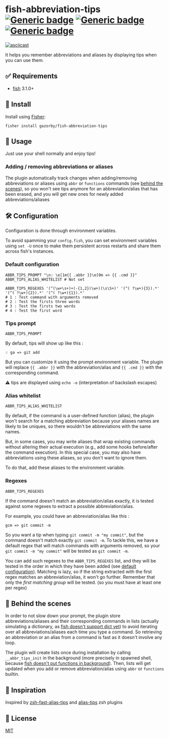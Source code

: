 # fish-abbreviation-tips [![Generic badge](https://img.shields.io/badge/Version-v0.5.1-<COLOR>.svg)](https://shields.io/) [![Generic badge](https://img.shields.io/badge/fish->=3.1.0-red.svg)](https://shields.io/) [![Generic badge](https://img.shields.io/badge/license-MIT-lightgrey.svg)](https://shields.io/)

[![asciicast](https://asciinema.org/a/322043.svg)](https://asciinema.org/a/322043)

It helps you remember abbreviations and aliases by displaying tips when you can use them.

## ✅ Requirements

- [fish](https://github.com/fish-shell/fish-shell) 3.1.0+

## 🚀 Install

Install using [Fisher](https://github.com/jorgebucaran/fisher):

```fish
fisher install gazorby/fish-abbreviation-tips
```

## 🔧 Usage

Just use your shell normally and enjoy tips!

### Adding / removing abbreviations or aliases

The plugin automatically track changes when adding/removing abbreviations or aliases using `abbr` or `functions` commands (see [behind the scenes](#-behind-the-scenes)), so you won't see tips anymore for an abbreviation/alias that has been erased, and you will get new ones for newly added abbreviations/aliases

## 🛠 Configuration

Configuration is done through environment variables.

To avoid spamming your `config.fish`, you can set environment variables using `set -U` once to make them persistent across restarts and share them across fish's instances.

### Default configuration

```fish
ABBR_TIPS_PROMPT "\n💡 \e[1m{{ .abbr }}\e[0m => {{ .cmd }}"
ABBR_TIPS_ALIAS_WHITELIST # Not set

ABBR_TIPS_REGEXES '(^(\w+\s+)+(-{1,2})\w+)(\s\S+)' '(^( ?\w+){3}).*' '(^( ?\w+){2}).*' '(^( ?\w+){1}).*'
# 1 : Test command with arguments removed
# 2 : Test the firsts three words
# 3 : Test the firsts two words
# 4 : Test the first word
```

### Tips prompt

`ABBR_TIPS_PROMPT`

By default, tips will show up like this :

```console
💡 ga => git add
```

But you can customize it using the prompt environment variable. The plugin will replace `{{ .abbr }}` with the abbreviation/alias and `{{ .cmd }}` with the corresponding command.

⚠️ tips are displayed using `echo -e` (interpretation of backslash escapes)

### Alias whitelist

`ABBR_TIPS_ALIAS_WHITELIST`

By default, if the command is a user-defined function (alias), the plugin won't search for a matching abbreviation because your aliases names are likely to be uniques, so there wouldn't be abbreviations with the same names.

But, in some cases, you may write aliases that wrap existing commands without altering their actual execution (e.g., add some hooks before/after the command execution). In this special case, you may also have abbreviations using these aliases, so you don't want to ignore them.

To do that, add these aliases to the environment variable.

### Regexes

`ABBR_TIPS_REGEXES`

If the command doesn't match an abbreviation/alias exactly, it is tested against some regexes to extract a possible abbreviation/alias.

For example, you could have an abbreviation/alias like this :

```console
gcm => git commit -m
```

So you want a tip when typing `git commit -m "my commit"`, but the command doesn't match exactly `git commit -m`.
To tackle this, we have a default regex that will match commands with arguments removed, so your `git commit -m "my commit"` will be tested as `git commit -m`.

You can add such regexes to the `ABBR_TIPS_REGEXES` list, and they will be tested in the order in which they have been added (see [default configuration](#default-configuration)). Matching is lazy, so if the string extracted with the first regex matches an abbreviation/alias, it won't go further. Remember that only the _first matching group_ will be tested. (so you must have at least one per regex)

## 🎥 Behind the scenes

In order to not slow down your prompt, the plugin store abbreviations/aliases and their corresponding commands in lists (actually simulating a dictionary, as [fish doesn't support dict yet](https://github.com/fish-shell/fish-shell/issues/390)) to avoid iterating over all abbreviations/aliases each time you type a command. So retrieving an abbreviation or an alias from a command is fast as it doesn't involve any loop.

The plugin will create lists once during installation by calling `__abbr_tips_init` in the background (more precisely in spawned shell, because [fish doesn't put functions in background](https://github.com/fish-shell/fish-shell/issues/238)). Then, lists will get updated when you add or remove abbreviation/alias using `abbr` or `functions` builtin.

## 💭 Inspiration

Inspired by [zsh-fast-alias-tips](https://github.com/sei40kr/zsh-fast-alias-tips) and [alias-tips](https://github.com/djui/alias-tips) zsh plugins

## 📝 License

[MIT](https://github.com/Gazorby/fish-abbreviation-tips/blob/master/LICENSE)
